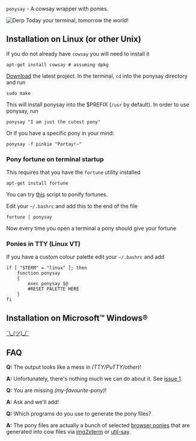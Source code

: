 `ponysay` - A cowsay wrapper with ponies.

![Derp](http://i.imgur.com/xOJbE.png)
Today your terminal, tomorrow the world!

Installation on Linux (or other Unix)
-------------------------------------

If you do not already have `cowsay` you will need to install it

    apt-get install cowsay # assuming dpkg

[Download](https://github.com/erkin/ponysay/downloads) the latest project. In the terminal, `cd` into the ponysay directory and run
  
    sudo make

This will install ponysay into the $PREFIX (`/usr` by default). In order to use ponysay, run

    ponysay "I am just the cutest pony"
    
Or if you have a specific pony in your mind:

    ponysay -f pinkie "Partay!~"

### Pony fortune on terminal startup 

This requires that you have the `fortune` utility installed

    apt-get install fortune
    
You can try [this](http://www.reddit.com/r/mylittlelinux/comments/srixi/using_ponysay_with_a_ponified_fortune_warning/) script to ponify fortunes.
  
Edit your `~/.bashrc` and add this to the end of the file

    fortune | ponysay

Now every time you open a terminal a pony should give your fortune

### Ponies in TTY (Linux VT)

If you have a custom colour palette edit your `~/.bashrc` and add

    if [ "$TERM" = "linux" ]; then
        function ponysay
        {
            exec ponysay $@
            #RESET PALETTE HERE
        }
    fi

Installation on Microsoft™ Windows®
-----------------------------------
[¯\\\_(ツ)\_/¯](http://i.imgur.com/2nP5N.png)

FAQ
---

__Q:__ The output looks like a mess in _(TTY/PuTTY/other)_!

__A:__ Unfortunately, there's nothing much we can do about it. See [issue 1](https://github.com/erkin/ponysay/issues/1).

__Q:__ You are missing _(my-favourite-pony)_!

__A:__ Ask and we'll add!

__Q:__ Which programs do you use to generate the pony files?

__A:__ The pony files are actually a bunch of selected [browser ponies](http://web.student.tuwien.ac.at/~e0427417/browser-ponies/ponies.html) that are generated into cow files via [img2xterm](https://github.com/rossy2401/img2xterm) or [util-say](https://github.com/maandree/util-say).
